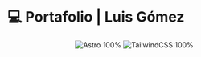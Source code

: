 # 💻 Portafolio | Luis Gómez

<div align="center">
  <img src="https://img.shields.io/badge/Astro-100%25-orange" alt="Astro 100%">
  <img src="https://img.shields.io/badge/TailwindCSS-100%25-blue" alt="TailwindCSS 100%">
</div>
